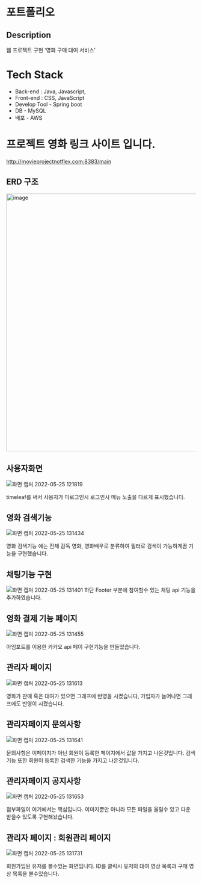 # 포트폴리오

## Description
웹 프로젝트 구현 ‘영화 구매 대여 서비스’

# Tech Stack
- Back-end : Java, Javascript, 
- Front-end : CSS, JavaScript
- Develop Tool - Spring boot
- DB - MySQL
- 배포 - AWS

# 프로젝트 영화 링크 사이트 입니다. 
http://movieprojectnotflex.com:8383/main


## ERD 구조
<img width="685" alt="image" src="https://user-images.githubusercontent.com/97656198/170171818-671bf1f1-8e3a-4098-b4b7-055bc69fec62.png">



## 


## 사용자화면

![화면 캡처 2022-05-25 121819](https://user-images.githubusercontent.com/97656198/170172644-5673674f-130c-45de-bcfb-7cefa46b390b.png)

timeleaf를 써서 사용자가 미로그인시 로그인시 메뉴 노출을 다르게 표시했습니다. 

## 영화 검색기능 
![화면 캡처 2022-05-25 131434](https://user-images.githubusercontent.com/97656198/170179224-115a2386-d88b-4805-a4b8-866b778c9d71.png)


영화 검색기능 에는 전체 감독 영화, 영화배우로 분류하여 필터로 검색이 가능하게끔 기능을 구현했습니다. 


## 채팅기능 구현
![화면 캡처 2022-05-25 131401](https://user-images.githubusercontent.com/97656198/170179045-7adf6c36-b6e9-445d-9642-4e5a48363532.png)
하단 Footer 부분에 참여할수 있는 채팅 api  기능을 추가하였습니다.

## 영화 결제 기능 페이지 

![화면 캡처 2022-05-25 131455](https://user-images.githubusercontent.com/97656198/170179343-ee61df7d-528c-4740-9a8f-6513e93814e0.png)

아임포트를 이용한 카카오 api 페이 구현기능을 만들었습니다. 

## 관리자 페이지 

![화면 캡처 2022-05-25 131613](https://user-images.githubusercontent.com/97656198/170179501-984f35cf-f8a2-4218-8d2e-6ebae7b5bdec.png)

영화가 판매 혹은 대여가 있으면 그래프에 반영을 시켰습니다, 가입자가 늘어나면 그래프에도 반영이 시켰습니다. 

## 관리자페이지 문의사항

![화면 캡처 2022-05-25 131641](https://user-images.githubusercontent.com/97656198/170179723-baaa58ea-7917-4638-b0a5-6e389f1a8466.png)

문의사항은 이페이지가 아닌 회원이 등록한 페이지에서 값을 가지고 나온것입니다. 검색기능 또한 회원이 등록한 검색한 기능을 가지고 나온것입니다. 

## 관리자페이지 공지사항

![화면 캡처 2022-05-25 131653](https://user-images.githubusercontent.com/97656198/170180075-58a0ef39-4a31-43dd-8925-f4cdbf03f6ef.png)

첨부파일이 여기에서는 핵심입니다. 
이미지뿐만 아니라 모든 파일을 올릴수 있고 다운 받을수 있도록 구현해놨습니다. 
## 관리자 페이지 : 회원관리 페이지 
![화면 캡처 2022-05-25 131731](https://user-images.githubusercontent.com/97656198/170180239-7324e335-22ea-4e07-813b-d475ebd0593e.png)

회원가입된 유저를 볼수있는 화면입니다. ID를 클릭시 유저의 대여 영상 목록과 구매 영상 목록을 볼수있습니다. 


